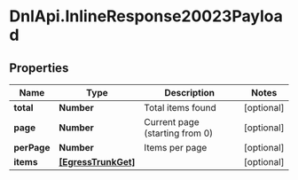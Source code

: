# DnlApi.InlineResponse20023Payload

## Properties
Name | Type | Description | Notes
------------ | ------------- | ------------- | -------------
**total** | **Number** | Total items found | [optional] 
**page** | **Number** | Current page (starting from 0) | [optional] 
**perPage** | **Number** | Items per page | [optional] 
**items** | [**[EgressTrunkGet]**](EgressTrunkGet.md) |  | [optional] 


